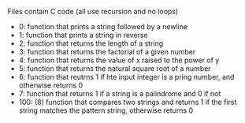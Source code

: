Files contain C code (all use recursion and no loops)

- 0: function that prints a string followed by a newline
- 1: function that prints a string in reverse
- 2: function that returns the length of a string
- 3: function that returns the factorial of a given number
- 4: function that returns the value of x raised to the power of y
- 5: function that returns the natural square root of a number
- 6: function that reutrns 1 if hte input integer is a pring number, and otherwise returns 0
- 7: function that returns 1 if a string is a palindrome and 0 if not
- 100: (8) function that compares two strings and returns 1 if the first string matches the pattern string, otherwise returns 0